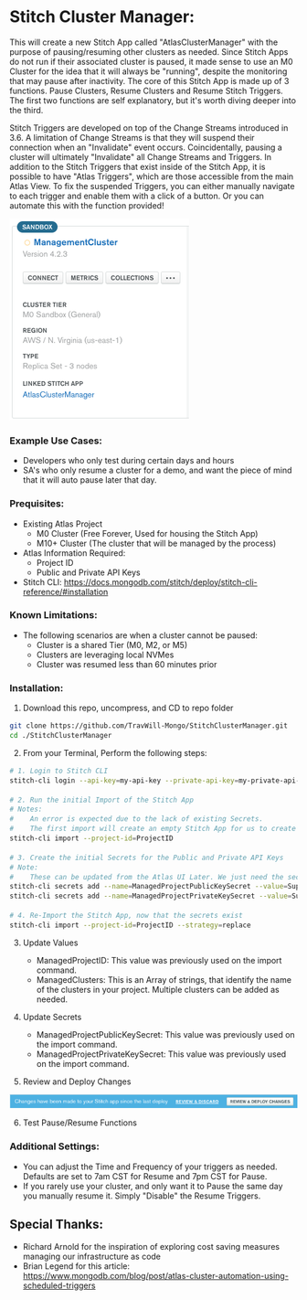 # Stitch Cluster Manager:
This will create a new Stitch App called "AtlasClusterManager" with the purpose of pausing/resuming other clusters as needed. Since Stitch Apps do not run if their associated cluster is paused, it made sense to use an M0 Cluster for the idea that it will always be "running", despite the monitoring that may pause after inactivity. The core of this Stitch App is made up of 3 functions. Pause Clusters, Resume Clusters and Resume Stitch Triggers. The first two functions are self explanatory, but it's worth diving deeper into the third.

Stitch Triggers are developed on top of the Change Streams introduced in 3.6. A limitation of Change Streams is that they will suspend their connection when an "Invalidate" event occurs. Coincidentally, pausing a cluster will ultimately "Invalidate" all Change Streams and Triggers. In addition to the Stitch Triggers that exist inside of the Stitch App, it is possible to have "Atlas Triggers", which are those accessible from the main Atlas View. To fix the suspended Triggers, you can either manually navigate to each trigger and enable them with a click of a button. Or you can automate this with the function provided!

![Cluster](images/cluster.png)

### Example Use Cases:
- Developers who only test during certain days and hours
- SA's who only resume a cluster for a demo, and want the piece of mind that it will auto pause later that day.

### Prequisites:
- Existing Atlas Project
    - M0 Cluster (Free Forever, Used for housing the Stitch App)
    - M10+ Cluster (The cluster that will be managed by the process)
- Atlas Information Required:
    - Project ID
    - Public and Private API Keys
- Stitch CLI: https://docs.mongodb.com/stitch/deploy/stitch-cli-reference/#installation

### Known Limitations:
- The following scenarios are when a cluster cannot be paused:
    - Cluster is a shared Tier (M0, M2, or M5)
    - Clusters are leveraging local NVMes
    - Cluster was resumed less than 60 minutes prior

### Installation:
1. Download this repo, uncompress, and CD to repo folder
```sh
git clone https://github.com/TravWill-Mongo/StitchClusterManager.git
cd ./StitchClusterManager
```
2. From your Terminal, Perform the following steps:
```sh
# 1. Login to Stitch CLI
stitch-cli login --api-key=my-api-key --private-api-key=my-private-api-key

# 2. Run the initial Import of the Stitch App
# Notes: 
#    An error is expected due to the lack of existing Secrets.
#    The first import will create an empty Stitch App for us to create the secrets on.
stitch-cli import --project-id=ProjectID

# 3. Create the initial Secrets for the Public and Private API Keys
# Note: 
#    These can be updated from the Atlas UI Later. We just need the secrets to exist for the import to succeed.
stitch-cli secrets add --name=ManagedProjectPublicKeySecret --value=SuperSecretValue!
stitch-cli secrets add --name=ManagedProjectPrivateKeySecret --value=SuperSecretValue!

# 4. Re-Import the Stitch App, now that the secrets exist
stitch-cli import --project-id=ProjectID --strategy=replace
```
3. Update Values
    - ManagedProjectID: This value was previously used on the import command.
    - ManagedClusters: This is an Array of strings, that identify the name of the clusters in your project. Multiple clusters can be added as needed.

4. Update Secrets
    - ManagedProjectPublicKeySecret: This value was previously used on the import command.
    - ManagedProjectPrivateKeySecret: This value was previously used on the import command.

5. Review and Deploy Changes

![Deploy](images/deploy.png)

6. Test Pause/Resume Functions

### Additional Settings:
- You can adjust the Time and Frequency of your triggers as needed. Defaults are set to 7am CST for Resume and 7pm CST for Pause.
- If you rarely use your cluster, and only want it to Pause the same day you manually resume it. Simply "Disable" the Resume Triggers.

## Special Thanks:
- Richard Arnold for the inspiration of exploring cost saving measures managing our infrastructure as code
- Brian Legend for this article: https://www.mongodb.com/blog/post/atlas-cluster-automation-using-scheduled-triggers
